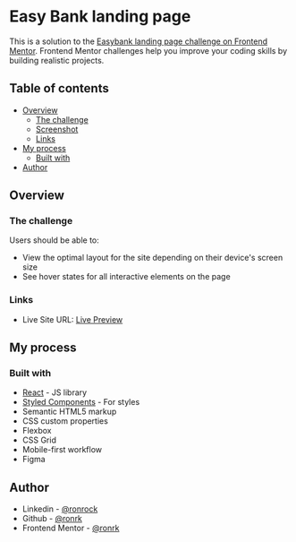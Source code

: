 # Easy Bank landing page

This is a solution to the [Easybank landing page challenge on Frontend Mentor](https://www.frontendmentor.io/challenges/easybank-landing-page-WaUhkoDN). Frontend Mentor challenges help you improve your coding skills by building realistic projects.

## Table of contents

- [Overview](#overview)
  - [The challenge](#the-challenge)
  - [Screenshot](#screenshot)
  - [Links](#links)
- [My process](#my-process)
  - [Built with](#built-with)
- [Author](#author)

## Overview

### The challenge

Users should be able to:

- View the optimal layout for the site depending on their device's screen size
- See hover states for all interactive elements on the page

### Links

- Live Site URL: [Live Preview](https://incredible-boba-aac5ef.netlify.app/)

## My process

### Built with

- [React](https://reactjs.org/) - JS library
- [Styled Components](https://styled-components.com/) - For styles
- Semantic HTML5 markup
- CSS custom properties
- Flexbox
- CSS Grid
- Mobile-first workflow
- Figma

## Author

- Linkedin - [@ronrock](https://www.linkedin.com/in/ron-rokkah-ba665120a/)
- Github - [@ronrk](https://github.com/ronrk)
- Frontend Mentor - [@ronrk](https://www.frontendmentor.io/profile/ronrk)

